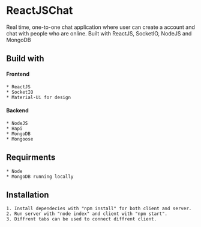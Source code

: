 # ReactJSChat
Real time, one-to-one chat application where user can create a account and chat with people who are online. Built with ReactJS, SocketIO, NodeJS and MongoDB

## Build with
#### Frontend
    * ReactJS
    * SocketIO
    * Material-Ui for design

#### Backend
    * NodeJS 
    * Hapi
    * MongoDB
    * Mongoose

## Requirments
    * Node
    * MongoDB running locally

## Installation

    1. Install dependecies with "npm install" for both client and server.
    2. Run server with "node index" and client with "npm start".
    3. Diffrent tabs can be used to connect diffrent client.


